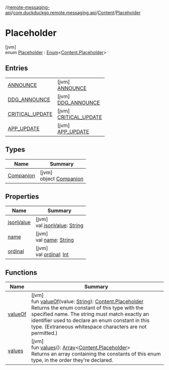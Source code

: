 //[remote-messaging-api](../../../../index.md)/[com.duckduckgo.remote.messaging.api](../../index.md)/[Content](../index.md)/[Placeholder](index.md)

# Placeholder

[jvm]\
enum [Placeholder](index.md) : [Enum](https://kotlinlang.org/api/latest/jvm/stdlib/kotlin/-enum/index.html)&lt;[Content.Placeholder](index.md)&gt;

## Entries

| | |
|---|---|
| [ANNOUNCE](-a-n-n-o-u-n-c-e/index.md) | [jvm]<br>[ANNOUNCE](-a-n-n-o-u-n-c-e/index.md) |
| [DDG_ANNOUNCE](-d-d-g_-a-n-n-o-u-n-c-e/index.md) | [jvm]<br>[DDG_ANNOUNCE](-d-d-g_-a-n-n-o-u-n-c-e/index.md) |
| [CRITICAL_UPDATE](-c-r-i-t-i-c-a-l_-u-p-d-a-t-e/index.md) | [jvm]<br>[CRITICAL_UPDATE](-c-r-i-t-i-c-a-l_-u-p-d-a-t-e/index.md) |
| [APP_UPDATE](-a-p-p_-u-p-d-a-t-e/index.md) | [jvm]<br>[APP_UPDATE](-a-p-p_-u-p-d-a-t-e/index.md) |

## Types

| Name | Summary |
|---|---|
| [Companion](-companion/index.md) | [jvm]<br>object [Companion](-companion/index.md) |

## Properties

| Name | Summary |
|---|---|
| [jsonValue](json-value.md) | [jvm]<br>val [jsonValue](json-value.md): [String](https://kotlinlang.org/api/latest/jvm/stdlib/kotlin/-string/index.html) |
| [name](../../-action/-action-type/-a-p-p_-t-p_-o-n-b-o-a-r-d-i-n-g/index.md#-372974862%2FProperties%2F108842617) | [jvm]<br>val [name](../../-action/-action-type/-a-p-p_-t-p_-o-n-b-o-a-r-d-i-n-g/index.md#-372974862%2FProperties%2F108842617): [String](https://kotlinlang.org/api/latest/jvm/stdlib/kotlin/-string/index.html) |
| [ordinal](../../-action/-action-type/-a-p-p_-t-p_-o-n-b-o-a-r-d-i-n-g/index.md#-739389684%2FProperties%2F108842617) | [jvm]<br>val [ordinal](../../-action/-action-type/-a-p-p_-t-p_-o-n-b-o-a-r-d-i-n-g/index.md#-739389684%2FProperties%2F108842617): [Int](https://kotlinlang.org/api/latest/jvm/stdlib/kotlin/-int/index.html) |

## Functions

| Name | Summary |
|---|---|
| [valueOf](value-of.md) | [jvm]<br>fun [valueOf](value-of.md)(value: [String](https://kotlinlang.org/api/latest/jvm/stdlib/kotlin/-string/index.html)): [Content.Placeholder](index.md)<br>Returns the enum constant of this type with the specified name. The string must match exactly an identifier used to declare an enum constant in this type. (Extraneous whitespace characters are not permitted.) |
| [values](values.md) | [jvm]<br>fun [values](values.md)(): [Array](https://kotlinlang.org/api/latest/jvm/stdlib/kotlin/-array/index.html)&lt;[Content.Placeholder](index.md)&gt;<br>Returns an array containing the constants of this enum type, in the order they're declared. |
